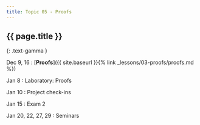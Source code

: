 ```yaml
---
title: Topic 05 - Proofs
---
```


## {{ page.title }}
{: .text-gamma }

Dec 9, 16
: [**Proofs**]({{ site.baseurl }}{% link _lessons/03-proofs/proofs.md %})

Jan 8
: Laboratory: Proofs

Jan 10
: Project check-ins

Jan 15
: Exam 2

Jan 20, 22, 27, 29
: Seminars
